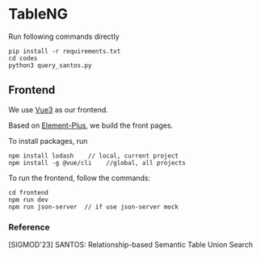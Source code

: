 # TableNG

Run following commands directly
```
pip install -r requirements.txt
cd codes
python3 query_santos.py
```

## Frontend

We use [Vue3](https://cn.vuejs.org/) as our frontend.

Based on [Element-Plus](https://element-plus.org/zh-CN/), we build the front pages.

To install packages, run

```shell
npm install lodash    // local, current project
npm install -g @vue/cli    //global, all projects
```

To run the frontend, follow the commands:

```shell
cd frontend
npm run dev
npm run json-server  // if use json-server mock
```

### Reference
[SIGMOD'23] SANTOS: Relationship-based Semantic Table Union Search
